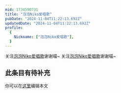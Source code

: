 ```yaml
---
mid: 1734590731
title: "泡泡Niko爱唱歌"
pubDate: "2024-11-04T11:22:13.692Z"
updatedDate: "2024-11-04T11:22:13.692Z"
profile:
  {
    Nickname: ["泡泡Niko爱唱歌"],
  }
---
```


关注[泡泡Niko爱唱歌](https://space.bilibili.com/1734590731)谢谢喵~ 关注[泡泡Niko爱唱歌](https://space.bilibili.com/1734590731)谢谢喵~

## 此条目有待补充
你可以在[这里](https://github.com/Yuhanawa/VTuber.ICU/edit/master/src/content/v/泡泡Niko爱唱歌/index.md)编辑本文
